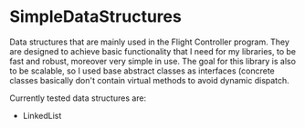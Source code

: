 # SimpleDataStructures
Data structures that are mainly used in the Flight Controller program.
They are designed to achieve basic functionality that I need for my libraries, to be fast and robust, moreover very simple in use.
The goal for this library is also to be scalable, so I used base abstract classes as interfaces (concrete classes basically don't contain virtual methods to avoid dynamic dispatch.

Currently tested data structures are:
* LinkedList
